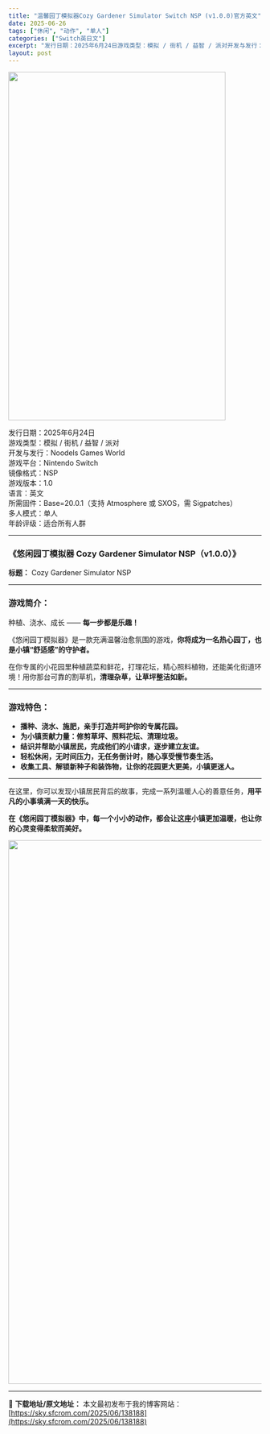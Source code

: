 ```yaml
---
title: "温馨园丁模拟器Cozy Gardener Simulator Switch NSP (v1.0.0)官方英文"
date: 2025-06-26
tags: ["休闲", "动作", "单人"]
categories: ["Switch英日文"]
excerpt: "发行日期：2025年6月24日游戏类型：模拟 / 街机 / 益智 / 派对开发与发行：Noodels Games World游戏平台：Nintendo Switch镜像格式：NSP游戏版本：1.0语言：英文所需固件：Base=20.0.1（支持 Atmosphere 或 SXOS，需 Sigpatc&hellip;"
layout: post
---
```


<img class="aligncenter size-full wp-image-138202" src="https://sky.sfcrom.com/wp-content/uploads/2025/06/2025062608372981.webp" alt="" width="432" height="692" />
<p data-start="19" data-end="220">发行日期：2025年6月24日<br data-start="34" data-end="37" />游戏类型：模拟 / 街机 / 益智 / 派对<br data-start="59" data-end="62" />开发与发行：Noodels Games World<br data-start="87" data-end="90" />游戏平台：Nintendo Switch<br data-start="110" data-end="113" />镜像格式：NSP<br data-start="121" data-end="124" />游戏版本：1.0<br data-start="132" data-end="135" />语言：英文<br data-start="140" data-end="143" />所需固件：Base=20.0.1（支持 Atmosphere 或 SXOS，需 Sigpatches）<br data-start="194" data-end="197" />多人模式：单人<br data-start="204" data-end="207" />年龄评级：适合所有人群</p>


<hr data-start="222" data-end="225" />

<h3 data-start="227" data-end="278">《悠闲园丁模拟器 Cozy Gardener Simulator NSP（v1.0.0）》</h3>
<p data-start="280" data-end="317"><strong data-start="280" data-end="287">标题：</strong> Cozy Gardener Simulator NSP</p>


<hr data-start="319" data-end="322" />

<h3 data-start="324" data-end="333">游戏简介：</h3>
<p data-start="335" data-end="359">种植、浇水、成长 —— <strong data-start="347" data-end="359">每一步都是乐趣！</strong></p>
<p data-start="361" data-end="414">《悠闲园丁模拟器》是一款充满温馨治愈氛围的游戏，<strong data-start="385" data-end="414">你将成为一名热心园丁，也是小镇“舒适感”的守护者。</strong></p>
<p data-start="416" data-end="482">在你专属的小花园里种植蔬菜和鲜花，打理花坛，精心照料植物，还能美化街道环境！用你那台可靠的割草机，<strong data-start="465" data-end="482">清理杂草，让草坪整洁如新。</strong></p>


<hr data-start="484" data-end="487" />

<h3 data-start="489" data-end="498">游戏特色：</h3>
<ul>
 	<li data-start="502" data-end="529"><strong data-start="502" data-end="529">播种、浇水、施肥，亲手打造并呵护你的专属花园。</strong></li>
 	<li data-start="532" data-end="559"><strong data-start="532" data-end="559">为小镇贡献力量：修剪草坪、照料花坛、清理垃圾。</strong></li>
 	<li data-start="562" data-end="592"><strong data-start="562" data-end="592">结识并帮助小镇居民，完成他们的小请求，逐步建立友谊。</strong></li>
 	<li data-start="595" data-end="627"><strong data-start="595" data-end="627">轻松休闲，无时间压力，无任务倒计时，随心享受慢节奏生活。</strong></li>
 	<li data-start="630" data-end="665"><strong data-start="630" data-end="665">收集工具、解锁新种子和装饰物，让你的花园更大更美，小镇更迷人。</strong></li>
</ul>

<hr data-start="667" data-end="670" />
<p data-start="672" data-end="724">在这里，你可以发现小镇居民背后的故事，完成一系列温暖人心的善意任务，<strong data-start="706" data-end="724">用平凡的小事填满一天的快乐。</strong></p>
<p data-start="726" data-end="777"><strong data-start="726" data-end="777">在《悠闲园丁模拟器》中，每一个小小的动作，都会让这座小镇更加温暖，也让你的心灵变得柔软而美好。</strong></p>
<img class="aligncenter size-full wp-image-138196" src="https://sky.sfcrom.com/wp-content/uploads/2025/06/2025062608372756.webp" alt="" width="1920" height="1080" />

---
📖 **下载地址/原文地址：** 本文最初发布于我的博客网站：[https://sky.sfcrom.com/2025/06/138188](https://sky.sfcrom.com/2025/06/138188)
